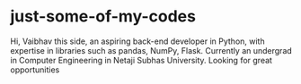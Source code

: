 # just-some-of-my-codes

Hi, Vaibhav this side, an aspiring back-end developer in Python, with expertise in libraries such as pandas, NumPy, Flask. Currently an undergrad in Computer Engineering in Netaji Subhas University. Looking for great opportunities
